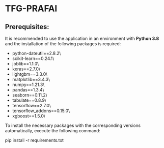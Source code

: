 # TFG-PRAFAI



## Prerequisites:

It is recommended to use the application in an environment with **Python 3.8** and the installation of the following packages is required:

* python-dateutil==2.8.2\
* scikit-learn==0.24.1\
* joblib==1.1.0\
* keras==2.7.0\
* lightgbm==3.3.0\
* matplotlib==3.4.3\
* numpy==1.21.3\
* pandas==1.3.4\
* seaborn==0.11.2\
* tabulate==0.8.9\
* tensorflow==2.7.0\
* tensorflow_addons==0.15.0\
* xgboost==1.5.0\

To install the necessary packages with the corresponding versions automatically, execute the following command:

  pip install -r requirements.txt
